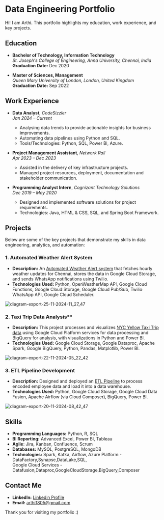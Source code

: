 # Data Engineering Portfolio

Hi! I am Arthi. This portfolio highlights my education, work experience, and key projects.  


## Education  
- **Bachelor of Technology, Information Technology**  
  *St. Joseph's College of Engineering, Anna University, Chennai, India*  
  **Graduation Date:** Dec 2020  

- **Master of Sciences, Management**  
  *Queen Mary University of London, London, United Kingdom*  
  **Graduation Date:** Sep 2022  


## Work Experience  
- **Data Analyst**, *CodeSizzler*  
  *Jan 2024 – Current*  
  - Analysing data trends to provide actionable insights for business improvements.  
  - Automating data pipelines using Python and SQL.  
  - Tools/Technologies: Python, SQL, Power BI, Azure. 

- **Project Management Assistant**, *Network Rail*  
  *Apr 2023 – Dec 2023*  
  - Assisted in the delivery of key infrastructure projects.  
  - Managed project resources, deployment, documentation and stakeholder communication.  

- **Programming Analyst Intern**, *Cognizant Technology Solutions*  
  *Dec 2019 – May 2020*  
  - Designed and implemented software solutions for project requirements.  
  - Technologies: Java, HTML & CSS, SQL, and Spring Boot Framework.  


## Projects  
Below are some of the key projects that demonstrate my skills in data engineering, analytics, and automation:  

### **1. Automated Weather Alert System**  
- **Description:** An [Automated Weather Alert system](https://github.com/arthi-arumugam99/Weather-Alert-System) that fetches hourly weather updates for Chennai, stores the data in Google Cloud Storage, and sends WhatsApp notifications using Twilio.
- **Technologies Used:** Python, OpenWeatherMap API, Google Cloud Functions, Google Cloud Storage, Google Cloud Pub/Sub, Twilio WhatsApp API, Google Cloud Scheduler.

![diagram-export-25-11-2024-11_27_47](https://github.com/user-attachments/assets/cd100dd8-b016-4c13-8d66-70defc609af1)


### 2. Taxi Trip Data Analysis**  
- **Description:** This project processes and visualizes [NYC Yellow Taxi Trip data](https://github.com/arthi-arumugam99/Taxi-Data-Engineering-Project) using Google Cloud Platform services for data processing and BigQuery for analysis, with visualizations in Python and Power BI.
- **Technologies Used:** Google Cloud Storage, Google Dataproc, Apache Spark, Google BigQuery, Python, Pandas, Matplotlib, Power BI.

![diagram-export-22-11-2024-05_22_42](https://github.com/user-attachments/assets/1a901bb3-8a59-4634-a9c5-f59cc2c90118)


### **3. ETL Pipeline Development**  
- **Description:** Designed and deployed an [ETL Pipeline](https://github.com/arthi-arumugam99/ETL-Pipeline-Development) to process encoded employee data and load it into a data warehouse. 
- **Technologies Used:** Python, Google Cloud Storage, Google Cloud Data Fusion, Apache Airflow (via Cloud Composer), BigQuery, Power BI.<br>

![diagram-export-20-11-2024-08_42_47](https://github.com/user-attachments/assets/df319388-f817-48e8-94dd-dca543580f6f)


## Skills  
- **Programming Languages:** Python, R, SQL
- **BI Reporting:** Advanced Excel, Power BI, Tableau
- **Agile:** Jira, Kanban, Confluence, Scrum
- **Databases:** MySQL, PostgreSQL, MongoDB
- **Technologies:** Spark, Kafka, Airflow, Azure Platform - DataFactory,Synapse,DataLake,SQL,<br> Google Cloud Services - Datafusion,Dataproc,GoogleCloudStorage,BigQuery,Composer



## Contact Me  
- **LinkedIn:** [Linkedin Profile](https://www.linkedin.com/in/arthiarumugam99/)
- **Email:**    arthi1805@gmail.com 


Thank you for visiting my portfolio :)
